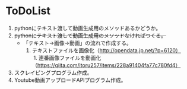 # ToDoList

1. pythonにテキスト渡して動画生成用のメソッドあるかどうか。
  1. ~~pythonにテキスト渡して動画生成用のメソッドなければつくる。~~
      - 「テキスト→画像→動画」の流れで作成する。  
        1. テキストファイルを画像化（http://opendata.jp.net/?p=6120）
        1. 連番画像ファイルを動画化（https://qiita.com/itoru257/items/228a91404fa77c780fd4）
1. スクレイピングプログラム作成。
1. Youtube動画アップロードAPIプログラム作成。
